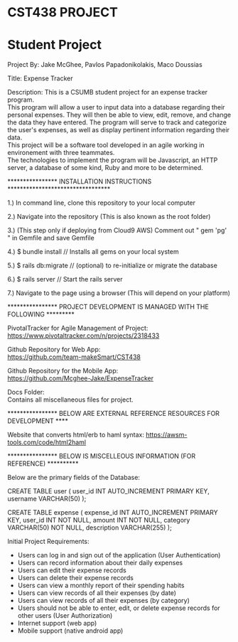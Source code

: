 # CST438 PROJECT
# Student Project
Project By: Jake McGhee, Pavlos Papadonikolakis, Maco Doussias

Title:       Expense Tracker

Description: This is a CSUMB student project for an expense tracker program.  
This program will allow a user to input data into a database regarding their personal expenses.
They will then be able to view, edit, remove, and change the data they have entered.
The program will serve to track and categorize the user's expenses, as well as display
pertinent information regarding their data.  
   This project will be a software tool developed in an agile working in environement with three teammates.    
The technologies to implement the program will be Javascript, an HTTP server, a database of some kind, Ruby 
and more to be determined.


**************** INSTALLATION INSTRUCTIONS *********************************

1.) In command line, clone this repository to your local computer

2.) Navigate into the repository (This is also known as the root folder) 

3.) (This step only if deploying from Cloud9 AWS) Comment out " gem 'pg' " in Gemfile and save Gemfile

4.) $ bundle install   // Installs all gems on your local system

5.) $ rails db:migrate // (optional) to re-initialize or migrate the database  

6.) $ rails server     // Start the rails server

7.) Navigate to the page using a browser (This will depend on your platform) 



**************** PROJECT DEVELOPMENT IS MANAGED WITH THE FOLLOWING *********

PivotalTracker for Agile Management of Project:
https://www.pivotaltracker.com/n/projects/2318433


Github Repository for Web App:         
https://github.com/team-makeSmart/CST438

Github Repository for the Mobile App:     
https://github.com/Mcghee-Jake/ExpenseTracker

Docs Folder:  
Contains all miscellaneous files for project.



**************** BELOW ARE EXTERNAL REFERENCE RESOURCES FOR DEVELOPMENT ****

Website that converts html/erb to haml syntax:
https://awsm-tools.com/code/html2haml





**************** BELOW IS MISCELLEOUS INFORMATION (FOR REFERENCE) **********

Below are the primary fields of the Database:

CREATE TABLE user (
    user_id INT AUTO_INCREMENT PRIMARY KEY,
    username VARCHAR(50)
);

CREATE TABLE expense (
    expense_id INT AUTO_INCREMENT PRIMARY KEY,
    user_id INT NOT NULL,
    amount INT NOT NULL,
    category VARCHAR(50) NOT NULL,
    description VARCHAR(255)
);


Initial Project Requirements:
- Users can log in and sign out of the application (User Authentication)
- Users can record information about their daily expenses
- Users can edit their expense records
- Users can delete their expense records
- Users can view a monthly report of their spending habits
- Users can view records of all their expenses (by date)
- Users can view records of all their expenses (by category)
- Users should not be able to enter, edit, or delete expense records for other users (User Authorization)
- Internet support (web app)
- Mobile support (native android app)

